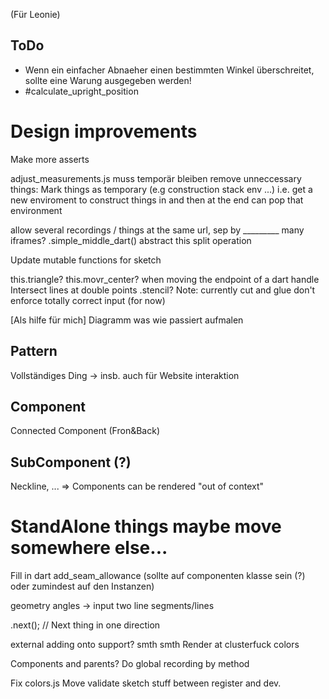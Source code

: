 (Für Leonie)

## ToDo
- Wenn ein einfacher Abnaeher einen bestimmten Winkel überschreitet, sollte eine Warung ausgegeben werden!
- #calculate_upright_position

Design improvements
===================
Make more asserts

adjust_measurements.js muss temporär bleiben
remove unneccessary things: Mark things as temporary (e.g construction stack env ...)
    i.e. get a new enviroment to construct things in and then at the end can pop that environment

allow several recordings / things at the same url, sep by _________ many iframes?
.simple_middle_dart() abstract this split operation


Update mutable functions for sketch

this.triangle?
this.movr_center? when moving the endpoint of a dart
handle Intersect lines at double points
.stencil?
Note: currently cut and glue don't enforce totally correct input (for now)

[Als hilfe für mich] Diagramm was wie passiert aufmalen


## Pattern
Vollständiges Ding -> insb. auch für Website interaktion
## Component
Connected Component  (Fron&Back)
## SubComponent (?)
Neckline, ...
=> Components can be rendered "out of context"

StandAlone things maybe move somewhere else...
==============================================
Fill in dart
add_seam_allowance (sollte auf componenten klasse sein (?) oder zumindest auf den Instanzen)

geometry angles -> input two line segments/lines

.next();
// Next thing in one direction



external adding onto support?
smth smth Render at clusterfuck colors

Components and parents?
Do global recording by method


Fix colors.js
Move validate sketch stuff between register and dev.